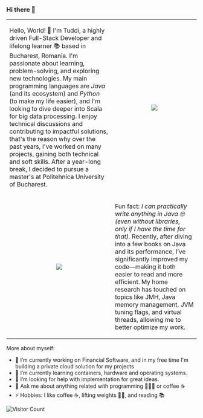 ### Hi there 👋

<table border="0" cellpadding="0" cellspacing="0">
    <tr>
        <td><p>Hello, World! 👋 I'm Tuddi, a highly driven Full-Stack Developer and lifelong learner 📚 based in Bucharest, Romania. I'm passionate about learning, problem-solving, and exploring new technologies. My main programming languages are <em>Java</em> (and its ecosystem) and <em>Python</em> (to make my life easier), and I'm looking to dive deeper into Scala for big data processing. I enjoy technical discussions and contributing to impactful solutions, that's the reason why over the past years, I've worked on many projects, gaining both technical and soft skills. After a year-long break, I decided to pursue a master's at Politehnica University of Bucharest.</p></td>
        <td align="center"><img src="https://github-readme-stats.vercel.app/api?username=JJTuddi&show_icons=true&title_color=00ff2b&&text_color=00ff2b&icon_color=ffffff&border_color=ffffff&bg_color=000005"></td>
    </tr>
    <tr>
        <td align="center"><img src="https://github-readme-stats.vercel.app/api/top-langs/?username=JJTuddi&langs_count=4&show_icons=true&title_color=00ff2b&&text_color=00ff2b&icon_color=ffffff&border_color=ffffff&bg_color=000005&size_weight=1&count_weight=1&hide=Html,Vue"></td>
        <td><p>Fun fact: <em>I can practically write anything in Java 🤓 (even without libraries, only if I have the time for that).</em> Recently, after diving into a few books on Java and its performance, I’ve significantly improved my code—making it both easier to read and more efficient. My home research has touched on topics like JMH, Java memory management, JVM tuning flags, and virtual threads, allowing me to better optimize my work.</p></td>
    </tr>
</table>

More about myself: 
- 🔭 I’m currently working on Financial Software, and in my free time I'm building a private cloud solution for my projects
- 🌱 I’m currently learning containers, hardware and operating systems.
- 🤔 I’m looking for help with implementation for great ideas.
- 💬 Ask me about anything related with programming 🧑🏻‍💻 or coffee ☕
- ⚡ Hobbies: I like coffee ☕, lifting weights 🏋🏻, and reading 📚

![Visitor Count](https://profile-counter.glitch.me/JJTuddi/count.svg)
